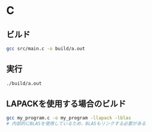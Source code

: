 # C

## ビルド
```bash
gcc src/main.c -o build/a.out
```

## 実行
```bash
./build/a.out
```

## LAPACKを使用する場合のビルド
```bash
gcc my_program.c -o my_program -llapack -lblas
# 内部的にBLASを使用しているため、BLASもリンクする必要がある
```

